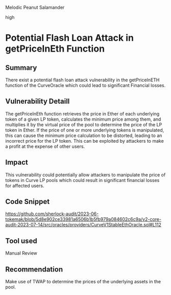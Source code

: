 Melodic Peanut Salamander

high

# Potential Flash Loan Attack in getPriceInEth Function
## Summary

There exist a potential flash loan attack vulnerability in the getPriceInETH function of the CurveOracle which could lead to significant Financial losses.

## Vulnerability Detaill

The getPriceInEth function retrieves the price in Ether of each underlying token of a given LP token, calculates the minimum price among them, and multiplies it by the virtual price of the pool to determine the price of the LP token in Ether. If the price of one or more underlying tokens is manipulated, this can cause the minimum price calculation to be distorted, leading to an incorrect price for the LP token. This can be exploited by attackers to make a profit at the expense of other users.


## Impact

This vulnerability could potentially allow attackers to manipulate the price of tokens in Curve LP pools which could result in significant financial losses for affected users.

## Code Snippet

https://github.com/sherlock-audit/2023-06-tokemak/blob/5d8e902ce33981a6506b1b5fb979a084602c6c9a/v2-core-audit-2023-07-14/src/oracles/providers/CurveV1StableEthOracle.sol#L112


##  Tool used

Manual Review

## Recommendation

Make use of TWAP to determine the prices of the underlying assets in the pool.
